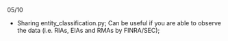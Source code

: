 

05/10

- Sharing entity_classification.py; Can be useful if you are able to observe the data (i.e. RIAs, EIAs and RMAs by FINRA/SEC); 
